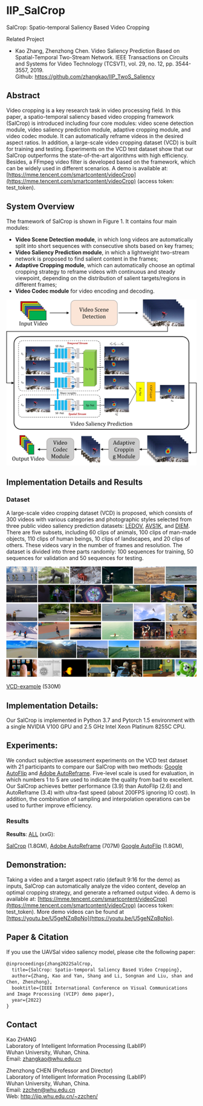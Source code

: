 # IIP_SalCrop

SalCrop: Spatio-temporal Saliency Based Video Cropping

Related Project
* Kao Zhang, Zhenzhong Chen. Video Saliency Prediction Based on Spatial-Temporal Two-Stream Network. IEEE Transactions on Circuits and Systems for Video Technology (TCSVT), vol. 29, no. 12, pp. 3544-3557, 2019. <br />
Github: https://github.com/zhangkao/IIP_TwoS_Saliency

## Abstract
Video cropping is a key research task in video processing field. In this paper, a spatio-temporal saliency based video cropping framework (SalCrop) is introduced including four core modules: video scene detection module, video saliency prediction module, adaptive cropping module, and video codec module. It can automatically reframe videos in the desired aspect ratios. In addition, a large-scale video cropping dataset (VCD) is built for training and testing. Experiments on the VCD test dataset show that our SalCrop outperforms the state-of-the-art algorithms with high efficiency. Besides, a FFmpeg video filter is developed based on the framework, which can be widely used in different scenarios. A demo is available at: [https://mme.tencent.com/smartcontent/videoCrop](https://mme.tencent.com/smartcontent/videoCrop) (access token: test_token).


## System Overview 
The framework of SalCrop is shown in Figure 1. It contains four main modules:

* **Video Scene Detection module**, in which long videos are automatically split into short sequences with consecutive shots based on key frames;
* **Video Saliency Prediction module**, in which a lightweight two-stream network is proposed to find salient content in the frames;
* **Adaptive Cropping module**, which can automatically choose an optimal cropping strategy to reframe videos with continuous and steady viewpoint, depending on the distribution of salient targets/regions in different frames; 
* **Video Codec module** for video encoding and decoding.

![SalCrop-fig](https://raw.githubusercontent.com/zhangkao/IIP_SalCrop/main/figs/fig1.jpg)

## Implementation Details and Results

### **Dataset** 

A large-scale video cropping dataset (VCD) is proposed, which consists of 300 videos with various categories and photographic styles selected from three public video saliency prediction datasets: [LEDOV](https://github.com/remega/LEDOV-eye-tracking-database), [AVS1K](http://cvteam.buaa.edu.cn/papers.html/), and [DIEM](https://thediemproject.wordpress.com/). There are five subsets, including 60 clips of animals, 100 clips of man-made objects, 110 clips of human beings, 10 clips of landscapes, and 20 clips of others. These videos vary in the number of frames and resolution. The dataset is divided into three parts randomly: 100 sequences for training, 50 sequences for validation and 50 sequences for testing.

![VCD-fig](https://github.com/zhangkao/IIP_SalCrop/blob/main/figs/fig2.jpg)

[VCD-example](https://whueducn-my.sharepoint.com/:f:/g/personal/zhangkao_whu_edu_cn/Ei315pUtMclKr01tr3fQQ0UBRJ0-TVRF5M3Mk8GsoUvqyA?e=LBtbFJ) (530M)

## Implementation Details:
Our SalCrop is implemented in Python 3.7 and Pytorch 1.5 environment with a single NVIDIA V100 GPU and 2.5 GHz Intel Xeon Platinum 8255C CPU. 

## Experiments:
We conduct subjective assessment experiments on the VCD test dataset with 21 participants to compare our SalCrop with two methods: [Google AutoFlip](https://opensource.googleblog.com/2020/02/autoflip-open-source-framework-for.html) and [Adobe AutoReframe](https://helpx.adobe.com/premiere-pro/using/auto-reframe.html). Five-level scale is used for evaluation, in which numbers 1 to 5 are used to indicate the quality from bad to excellent. Our SalCrop achieves better performance (3.9) than AutoFlip (2.6) and AutoReframe (3.4) with ultra-fast speed (about 200FPS ignoring  IO cost). In addition, the combination of sampling and interpolation operations can be used to further improve efficiency.

### **Results**

**Results**: [ALL]() (xxG):

[SalCrop]() (1.8GM), 
[Adobe AutoReframe]() (707M)
[Google AutoFlip]() (1.8GM), 


## Demonstration:
Taking a video and a target aspect ratio (default 9:16 for the demo) as inputs, SalCrop can automatically analyze the video content, develop an optimal cropping strategy, and generate a reframed output video. A demo is available at: [https://mme.tencent.com/smartcontent/videoCrop](https://mme.tencent.com/smartcontent/videoCrop) (access token: test_token). More demo videos can be found at [https://youtu.be/U5geNZq8pNo](https://youtu.be/U5geNZq8pNo).



## Paper & Citation

If you use the UAVSal video saliency model, please cite the following paper: 
```
@inproceedings{zhang2022SalCrop,
  title={SalCrop: Spatio-temporal Saliency Based Video Cropping},
  author={Zhang, Kao and Yan, Shang and Li, Songnan and Liu, shan and Chen, Zhenzhong},
  booktitle={IEEE International Conference on Visual Communications and Image Processing (VCIP) demo paper},
  year={2022}
}
```



## Contact
Kao ZHANG  <br />
Laboratory of Intelligent Information Processing (LabIIP)  <br />
Wuhan University, Wuhan, China.  <br />
Email: zhangkao@whu.edu.cn  <br />

Zhenzhong CHEN (Professor and Director) <br />
Laboratory of Intelligent Information Processing (LabIIP)  <br />
Wuhan University, Wuhan, China.  <br />
Email: zzchen@whu.edu.cn  <br />
Web: http://iip.whu.edu.cn/~zzchen/  <br />
